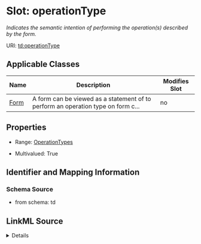 

# Slot: operationType


_Indicates the semantic intention of performing the operation(s) described by the form._



URI: [td:operationType](https://www.w3.org/2019/wot/td#operationType)



<!-- no inheritance hierarchy -->





## Applicable Classes

| Name | Description | Modifies Slot |
| --- | --- | --- |
| [Form](Form.md) | A form can be viewed as a statement of to perform an operation type on form c... |  no  |







## Properties

* Range: [OperationTypes](OperationTypes.md)

* Multivalued: True





## Identifier and Mapping Information







### Schema Source


* from schema: td




## LinkML Source

<details>
```yaml
name: operationType
description: Indicates the semantic intention of performing the operation(s) described
  by the form.
from_schema: td
rank: 1000
multivalued: true
alias: operationType
owner: Form
domain_of:
- Form
range: OperationTypes

```
</details>
